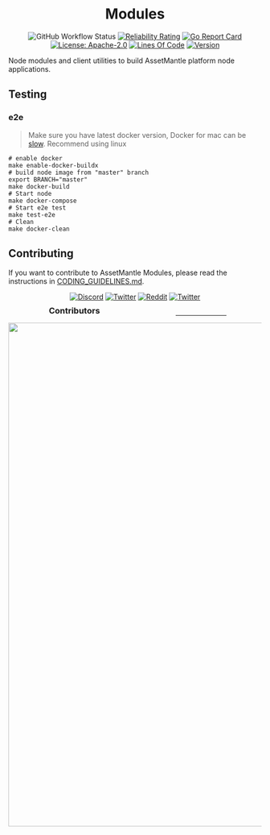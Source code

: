 <div align="center">
  <h1>Modules</h1>

![GitHub Workflow Status](https://github.com/assetmantle/modules/actions/workflows/test.yml/badge.svg)
[![Reliability Rating](https://sonarcloud.io/api/project_badges/measure?project=AssetMantle_modules&metric=reliability_rating)](https://sonarcloud.io/summary/new_code?id=AssetMantle_modules)
[![Go Report Card](https://goreportcard.com/badge/github.com/assetmantle/modules)](https://goreportcard.com/report/github.com/assetmantle/modules)
[![License: Apache-2.0](https://img.shields.io/github/license/assetmantle/modules.svg)](https://github.com/assetmantle/modules/blob/main/LICENSE)
[![Lines Of Code](https://img.shields.io/tokei/lines/github/assetmantle/modules)](https://github.com/assetmantle/modules)
[![Version](https://img.shields.io/github/tag/assetmantle/modules.svg?cacheSeconds=3600)](https://github.com/assetmantle/modules/latest)

</div>

Node modules and client utilities to build AssetMantle platform node applications.

## Testing

### e2e

> Make sure you have latest docker version, Docker for mac can be [slow](https://twitter.com/pratikbin/status/1570722135571861504). Recommend using linux

```shell
# enable docker
make enable-docker-buildx
# build node image from "master" branch
export BRANCH="master"
make docker-build
# Start node
make docker-compose
# Start e2e test
make test-e2e
# Clean
make docker-clean
```

## Contributing

If you want to contribute to AssetMantle Modules, please read the instructions in [CODING_GUIDELINES.md](CODING_GUIDELINES.md).

<div align="center">

[![Discord](https://dcbadge.vercel.app/api/server/8tSZ2NPSnS)](https://discord.gg/8tSZ2NPSnS)
[![Twitter](https://img.shields.io/twitter/follow/AssetMantle?color=blue&label=Twitter&style=for-the-badge&cacheSeconds=3600&logo=twitter)](https://twitter.com/AssetMantle)
[![Reddit](https://img.shields.io/reddit/subreddit-subscribers/AssetMantle?style=for-the-badge&cacheSeconds=3600&logo=reddit&label=Reddit%20r/assetmantle&logoColor=white)](https://www.reddit.com/r/AssetMantle/)
[![Twitter](https://img.shields.io/youtube/channel/subscribers/UCQkov-0kol99KGMxyXc-a6Q?label=YouTube&cacheSeconds=3600&logoColor=red&style=for-the-badge&logo=YouTube)](https://twitter.com/AssetMantle)

</div>

<div align="center">
    <div style="display:flex; justify-content:space-around;">
        <h3 style="margin:-5px 10px 5px;">Contributors</h3>
        <hr align="left" width="20%">
    </div>
    <img src="https://contrib.rocks/image?repo=assetmantle/modules&columns=80" style="width:1000;"/>
</div>
